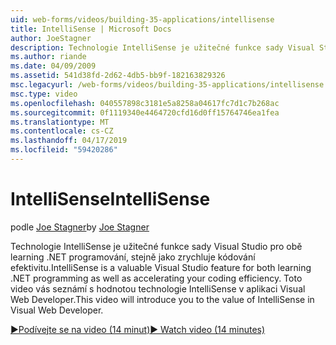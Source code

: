```yaml
---
uid: web-forms/videos/building-35-applications/intellisense
title: IntelliSense | Microsoft Docs
author: JoeStagner
description: Technologie IntelliSense je užitečné funkce sady Visual Studio pro obě learning .NET programování, stejně jako zrychluje kódování efektivitu. Toto video vás seznámí...
ms.author: riande
ms.date: 04/09/2009
ms.assetid: 541d38fd-2d62-4db5-bb9f-182163829326
msc.legacyurl: /web-forms/videos/building-35-applications/intellisense
msc.type: video
ms.openlocfilehash: 040557898c3181e5a8258a04617fc7d1c7b268ac
ms.sourcegitcommit: 0f1119340e4464720cfd16d0ff15764746ea1fea
ms.translationtype: MT
ms.contentlocale: cs-CZ
ms.lasthandoff: 04/17/2019
ms.locfileid: "59420286"
---
```

# <a name="intellisense"></a><span data-ttu-id="90bbb-104">IntelliSense</span><span class="sxs-lookup"><span data-stu-id="90bbb-104">IntelliSense</span></span>

<span data-ttu-id="90bbb-105">podle [Joe Stagner](https://github.com/JoeStagner)</span><span class="sxs-lookup"><span data-stu-id="90bbb-105">by [Joe Stagner](https://github.com/JoeStagner)</span></span>

<span data-ttu-id="90bbb-106">Technologie IntelliSense je užitečné funkce sady Visual Studio pro obě learning .NET programování, stejně jako zrychluje kódování efektivitu.</span><span class="sxs-lookup"><span data-stu-id="90bbb-106">IntelliSense is a valuable Visual Studio feature for both learning .NET programming as well as accelerating your coding efficiency.</span></span> <span data-ttu-id="90bbb-107">Toto video vás seznámí s hodnotou technologie IntelliSense v aplikaci Visual Web Developer.</span><span class="sxs-lookup"><span data-stu-id="90bbb-107">This video will introduce you to the value of IntelliSense in Visual Web Developer.</span></span>

[<span data-ttu-id="90bbb-108">&#9654;Podívejte se na video (14 minut)</span><span class="sxs-lookup"><span data-stu-id="90bbb-108">&#9654; Watch video (14 minutes)</span></span>](https://channel9.msdn.com/Blogs/ASP-NET-Site-Videos/intellisense)
